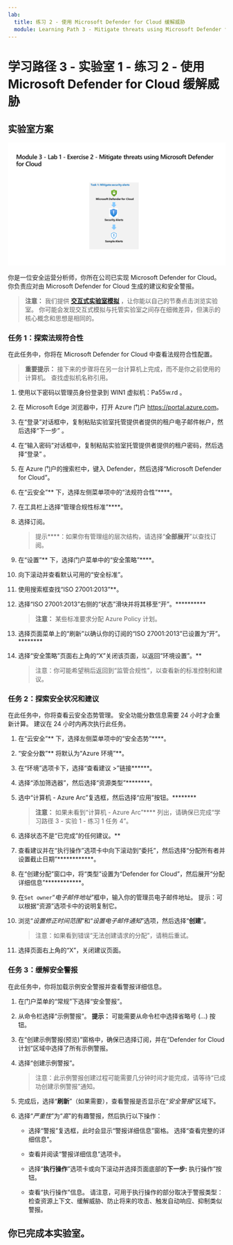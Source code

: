```yaml
---
lab:
  title: 练习 2 - 使用 Microsoft Defender for Cloud 缓解威胁
  module: Learning Path 3 - Mitigate threats using Microsoft Defender for Cloud
---
```


# 学习路径 3 - 实验室 1 - 练习 2 - 使用 Microsoft Defender for Cloud 缓解威胁

## 实验室方案

![实验室概述。](../Media/SC-200-Lab_Diagrams_Mod3_L1_Ex2.png)

你是一位安全运营分析师，你所在公司已实现 Microsoft Defender for Cloud。 你负责应对由 Microsoft Defender for Cloud 生成的建议和安全警报。

>**注意：** 我们提供 **[交互式实验室模拟](https://mslabs.cloudguides.com/guides/SC-200%20Lab%20Simulation%20-%20Mitigate%20threats%20using%20Microsoft%20Defender%20for%20Cloud)** ，让你能以自己的节奏点击浏览实验室。 你可能会发现交互式模拟与托管实验室之间存在细微差异，但演示的核心概念和思想是相同的。 


### 任务 1：探索法规符合性

在此任务中，你将在 Microsoft Defender for Cloud 中查看法规符合性配置。 

>**重要提示：** 接下来的步骤将在另一台计算机上完成，而不是你之前使用的计算机。 查找虚拟机名称引用。

1. 使用以下密码以管理员身份登录到 WIN1 虚拟机：Pa55w.rd 。  

1. 在 Microsoft Edge 浏览器中，打开 Azure 门户 <https://portal.azure.com>。

1. 在“登录”对话框中，复制粘贴实验室托管提供者提供的租户电子邮件帐户，然后选择“下一步”  。

1. 在“输入密码”对话框中，复制粘贴实验室托管提供者提供的租户密码，然后选择“登录”  。

1. 在 Azure 门户的搜索栏中，键入 Defender，然后选择“Microsoft Defender for Cloud”。

1. 在“云安全”** 下，选择左侧菜单项中的“法规符合性”****。

1. 在工具栏上选择“管理合规性标准”****。

1. 选择订阅。

    >提示****：如果你有管理组的层次结构，请选择“**全部展开**”以查找订阅。

1. 在“设置”** 下，选择门户菜单中的“安全策略”****。

1. 向下滚动并查看默认可用的“安全标准”。

1. 使用搜索框查找“ISO 27001:2013”**。

1. 选择“ISO 27001:2013”右侧的“状态”滑块并将其移至“开”。**********

    >**注意：** 某些标准要求分配 Azure Policy 计划。

1. 选择页面菜单上的“刷新”以确认你的订阅的“ISO 27001:2013”已设置为“开”。********

1. 选择“安全策略”页面右上角的“X”关闭该页面，以返回“环境设置”。**

    >注意：你可能希望稍后返回到“监管合规性”，以查看新的标准控制和建议。

### 任务 2：探索安全状况和建议

在此任务中，你将查看云安全态势管理。  安全功能分数信息需要 24 小时才会重新计算。 建议在 24 小时内再次执行此任务。

1. 在“云安全”** 下，选择左侧菜单项中的“安全态势”****。

1. “安全分数”** 将默认为“Azure 环境”**。

1. 在“环境”选项卡下，选择“查看建议 >”链接******。

1. 选择“添加筛选器”，然后选择“资源类型”********。

1. 选中“计算机 - Azure Arc”复选框，然后选择“应用”按钮。********

    >**注意：** 如果未看到“计算机 - Azure Arc”**** 列出，请确保已完成“学习路径 3 - 实验 1 - 练习 1 任务 4”。

1. 选择状态不是“已完成”的任何建议。**

1. 查看建议并在“执行操作”选项卡中向下滚动到“委托”，然后选择“分配所有者并设置截止日期”************。

1. 在“创建分配”窗口中，将“类型”设置为“Defender for Cloud”，然后展开“分配详细信息”************。

1. 在`Set owner`“*电子邮件地址*”框中，输入你的管理员电子邮件地址。 提示：可以根据“资源”选项卡中的说明复制它。

1. 浏览“*设置修正时间范围*”和“*设置电子邮件通知*”选项，然后选择“**创建**”。

    >注意：如果看到错误“无法创建请求的分配”，请稍后重试。

1. 选择页面右上角的“X”，关闭建议页面。


### 任务 3：缓解安全警报

在此任务中，你将加载示例安全警报并查看警报详细信息。


1. 在门户菜单的“常规”下选择“安全警报”。

1. 从命令栏选择“示例警报”。 **提示：** 可能需要从命令栏中选择省略号 (...) 按钮。

1. 在“创建示例警报(预览)”窗格中，确保已选择订阅，并在“Defender for Cloud 计划”区域中选择了所有示例警报。

1. 选择“创建示例警报”。  

    >注意：此示例警报创建过程可能需要几分钟时间才能完成，请等待“已成功创建示例警报”通知。

1. 完成后，选择“**刷新**”（如果需要），查看警报是否显示在“*安全警报*”区域下。

1. 选择“*严重性*”为“*高*”的有趣警报，然后执行以下操作：

    - 选择“警报”复选框，此时会显示“警报详细信息”窗格。 选择“查看完整的详细信息”。

    - 查看并阅读“警报详细信息”选项卡。

    - 选择“**执行操作**”选项卡或向下滚动并选择页面底部的**下一步:** 执行操作”按钮。

    - 查看“执行操作”信息。 请注意，可用于执行操作的部分取决于警报类型：检查资源上下文、缓解威胁、防止将来的攻击、触发自动响应、抑制类似警报。

## 你已完成本实验室。
